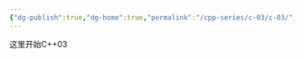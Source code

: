 ```yaml
---
{"dg-publish":true,"dg-home":true,"permalink":"/cpp-series/c-03/c-03/","tags":"gardenEntry","dgPassFrontmatter":true}
---
```



这里开始C++03